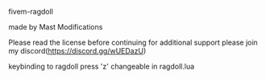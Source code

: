 fivem-ragdoll

made by Mast Modifications

Please read the license before continuing 
for additional support please join my discord(https://discord.gg/wUEDazU)

keybinding 
to ragdoll press 'z'
changeable in ragdoll.lua
